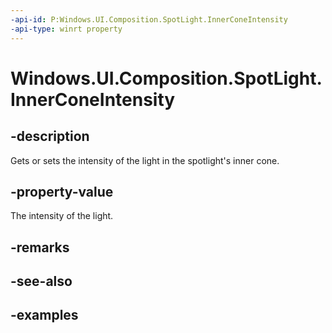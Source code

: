 ```yaml
---
-api-id: P:Windows.UI.Composition.SpotLight.InnerConeIntensity
-api-type: winrt property
---
```


<!-- Property syntax.
public float InnerConeIntensity { get;  set; }
-->

# Windows.UI.Composition.SpotLight.InnerConeIntensity

## -description

Gets or sets the intensity of the light in the spotlight's inner cone.



## -property-value

The intensity of the light.

## -remarks

## -see-also

## -examples

